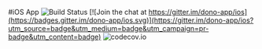#iOS App ![Build Status](https://travis-ci.org/dono-app/ios.svg?branch=master) [![Join the chat at https://gitter.im/dono-app/ios](https://badges.gitter.im/dono-app/ios.svg)](https://gitter.im/dono-app/ios?utm_source=badge&utm_medium=badge&utm_campaign=pr-badge&utm_content=badge) ![codecov.io](http://codecov.io/github/codecov/dono-app/ios.svg?branch=master) 
